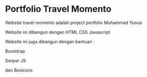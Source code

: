 # Portfolio Travel Momento

Website travel momento adalah project portfolio Muhammad Yunus

Website ini dibangun dengan HTML CSS Javascript

Website ini juga dibangun dengan bantuan :

Bootstrap

Swiper JS

dan Boxicons
